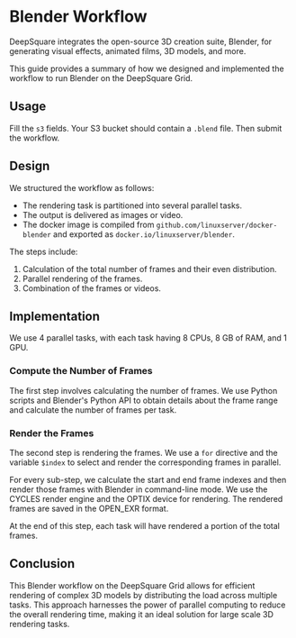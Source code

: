 # Blender Workflow

DeepSquare integrates the open-source 3D creation suite, Blender, for generating visual effects, animated films, 3D models, and more.

This guide provides a summary of how we designed and implemented the workflow to run Blender on the DeepSquare Grid.

## Usage

Fill the `s3` fields. Your S3 bucket should contain a `.blend` file.
Then submit the workflow.

## Design

We structured the workflow as follows:

- The rendering task is partitioned into several parallel tasks.
- The output is delivered as images or video.
- The docker image is compiled from `github.com/linuxserver/docker-blender` and exported as `docker.io/linuxserver/blender`.

The steps include:

1.  Calculation of the total number of frames and their even distribution.
2.  Parallel rendering of the frames.
3.  Combination of the frames or videos.

## Implementation

We use 4 parallel tasks, with each task having 8 CPUs, 8 GB of RAM, and 1 GPU.

### Compute the Number of Frames

The first step involves calculating the number of frames. We use Python scripts and Blender's Python API to obtain details about the frame range and calculate the number of frames per task.

### Render the Frames

The second step is rendering the frames. We use a `for` directive and the variable `$index` to select and render the corresponding frames in parallel.

For every sub-step, we calculate the start and end frame indexes and then render those frames with Blender in command-line mode. We use the CYCLES render engine and the OPTIX device for rendering. The rendered frames are saved in the OPEN_EXR format.

At the end of this step, each task will have rendered a portion of the total frames.

## Conclusion

This Blender workflow on the DeepSquare Grid allows for efficient rendering of complex 3D models by distributing the load across multiple tasks. This approach harnesses the power of parallel computing to reduce the overall rendering time, making it an ideal solution for large scale 3D rendering tasks.
